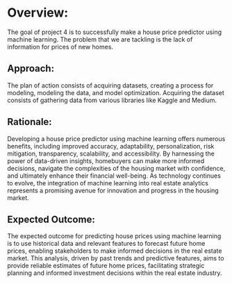 # Overview:
The goal of project 4 is to successfully make a house price predictor using machine learning. The problem that we are tackling is the lack of information for prices of new homes. 

## Approach:
The plan of action consists of acquiring datasets, creating a process for modeling, modeling the data, and model optimization. Acquiring the dataset consists of gathering data from various libraries like Kaggle and Medium.

## Rationale:
Developing a house price predictor using machine learning offers numerous benefits, including improved accuracy, adaptability, personalization, risk mitigation, transparency, scalability, and accessibility. By harnessing the power of data-driven insights, homebuyers can make more informed decisions, navigate the complexities of the housing market with confidence, and ultimately enhance their financial well-being. As technology continues to evolve, the integration of machine learning into real estate analytics represents a promising avenue for innovation and progress in the housing market.

## Expected Outcome:
The expected outcome for predicting house prices using machine learning is to use historical data and relevant features to forecast future home prices, enabling stakeholders to make informed decisions in the real estate market. This analysis, driven by past trends and predictive features, aims to provide reliable estimates of future home prices, facilitating strategic planning and informed investment decisions within the real estate industry.
